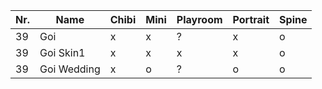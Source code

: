 | Nr. | Name        | Chibi | Mini | Playroom | Portrait | Spine |
| --- | ----------- | ----- | ---- | -------- | -------- | ----- |
| 39  | Goi         | x     | x    | ?        | x        | o     |
| 39  | Goi Skin1   | x     | x    | x        | x        | o     |
| 39  | Goi Wedding | x     | o    | ?        | o        | o     |
